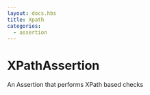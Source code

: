 ```yaml
---
layout: docs.hbs
title: Xpath
categories:
  - assertion
---
```

# XPathAssertion
An Assertion that performs XPath based checks
